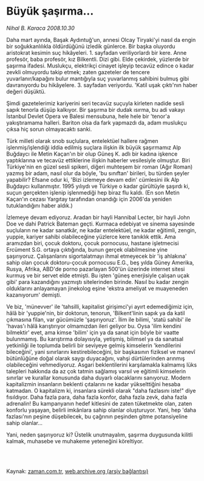 # Büyük şaşırma...

*Nihal B. Karaca 2008.10.30*

<td class="columnist-detail">
<p>Daha mart ayında, Başak Aydıntuğ'un, annesi Olcay Tiryaki'yi nasıl da engin bir soğukkanlılıkla öldürdüğünü izledik günlerce. Bir başka oluyordu aristokrat kesimin suç hikâyeleri. 1. sayfadan veriliyorlardı bir kere. Anne profesör, baba profesör, kız Bilkentli. Dizi gibi. Elde çekirdek, yüzlerde bir şaşırma ifadesi. Muslukçu, elektrikçi cinayet işleyip tecavüz edince o kadar zevkli olmuyordu takip etmek; zaten gazeteler de tencere yuvarlanır/kapağını bulur mantığıyla suç yuvarlanmış sahibini bulmuş gibi davranıyordu bu hikâyelere. 3. sayfadan veriyordu. 'Katil uşak çıktı'nın haber değeri düşüktü.</p>
<p>
<div id="haberMetinDiv">
<p>Şimdi gazetelerimiz kariyerini seri tecavüz suçuyla kirleten nadide sesli sapık tenorla düşüp kalkıyor. Bir şaşırma bir dudak ısırma, bu adi vakayı İstanbul Devlet Opera ve Balesi mensubuna, hele hele bir 'tenor'a yakıştıramama halleri. Bariton olsa da fark yapmazdı da, adam muslukçu çıksa hiç sorun olmayacaktı sanki. 
<p>Türk milleti olarak snob suçlulara, entelektüel hallere rağmen işlenmiş/işlendiği iddia edilmiş suçlara ilişkin ilk büyük şaşırmamız Alp Buğdaycı ile Metin Kaçan'ın bir olup Güneş K. adlı bir kadına işkence yaptıklarına ve tecavüz ettiklerine ilişkin haberler vesilesiyle olmuştur. Biri Türkiye'nin en güzel sesli spikeri, diğeri muhteşem bir roman (Ağır Roman) yazmış bir adam, nasıl olur da böyle, 'bu sınıftan' birileri, bu türden şeyler yapabilir? Efsane odur ki, 'Bizi izlemeye devam edin' cümlesini ilk Alp Buğdaycı kullanmıştır. 1995 yılıydı ve Türkiye o kadar gürültüyle şaşırdı ki, suçun gerçekten işlenip işlenmediği hep biraz flu kaldı. (En son Metin Kaçan'ın cezası Yargıtay tarafından onandığı için 2006'da yeniden tutuklandığını haber aldık.) 
<p>İzlemeye devam ediyoruz. Aradan bir hayli Hannibal Lecter, bir hayli John Doe ve dahi Patrick Bateman geçti. Kurmaca edebiyat ve sinema sayesinde suçluların ne kadar sanatkâr, ne kadar entelektüel, ne kadar eğitimli, zengin, yuppie, kariyer sahibi olabileceğine yüzlerce kere tanıklık ettik. Ama aramızdan biri, çocuk doktoru, çocuk pornocusu, hastane işletmecisi Ercüment S.G. ortaya çıktığında, bunun gerçek olabilmesine yine şaşırıyoruz. Çalışanlarını sigortalatmayı ihmal etmeyecek bir 'iş ahlakına' sahip olan çocuk doktoru-çocuk pornocusu E.G., beş yılda Güney Amerika, Rusya, Afrika, ABD'de porno pazarlayan 500'ün üzerinde internet sitesi kurmuş ve bir servet elde etmişti. Bu işten 'güneş enerjisiyle çalışan uçak gibi' para kazandığını yazmıştı sitelerinden birinde. Nasıl bu kadar zengin olduklarını anlayamayan jinekolog eşine 'ekstra ameliyat ve muayeneden kazanıyorum' demişti. 
<p>Ve biz, 'münevver' ile 'tahsilli, kapitalist girişimci'yi ayırt edemediğimiz için, hâlâ bir 'yuppie'nin, bir doktorun, tenorun, 'Bilkent'linin sapık ya da katil çıkmasına filan, var gücümüzle 'şaşırıyoruz'. İlim ile bilimi, 'statü sahibi' ile 'havas'ı hâlâ karıştırıyor olmamızdan ileri geliyor bu. Oysa 'ilim kendini bilmektir' evet, ama kimse 'bilim' için ya da sanat için böyle bir vaatte bulunmamış. Bu karıştırma dolayısıyla, yetişmiş, bilimsel ya da sanatsal yetkinliği ile toplumda belirli bir seviyeye gelmiş kimselerin 'kendilerini bileceğini', yani sınırlarını kestirebileceğini, bir başkasının fiziksel ve manevî bütünlüğüne doğal olarak saygı duyacağını, vahşi dürtülerinden arınmış olabileceğini vehmediyoruz. Asgari beklentilerini karşılamakla kalmamış lüks talepleri hakkında da az çok tatmin sağlamış varsıl ve eğitimli kimselerin sınırlar ve kurallar konusunda daha duyarlı olacaklarını sanıyoruz. Modern kapitalizmin insanların beklenti çıtalarını ne kadar yükselttiğini hesaba katmadan. O kapitalizm ki, insanlara sürekli olarak "daha fazlasını iste!" diye fısıldıyor. Daha fazla para, daha fazla konfor, daha fazla zevk, daha fazla adrenalin! Bu kampanyanın hedef kitlesini de zaten tüketmekte olan, zaten konforlu yaşayan, belirli imkânlara sahip olanlar oluşturuyor. Yani, hep 'daha fazlası'nın peşine düşebilecek, bu çağrının peşinden gitme potansiyeline sahip olanlar... 
<p>Yani, neden şaşırıyoruz ki? Üstelik unutmayalım, şaşırma duygusunda kilitli kalmak, muhasebe ve muhakeme yeteneğini köreltiyor. </p></p></p></p></p></div>
</p>


<p><br>
		 </br></p></td>

Kaynak: [zaman.com.tr](http://zaman.com.tr/yazar.do?yazino=754829), [web.archive.org (arşiv bağlantısı)](http://web.archive.org/web/20110726054904/http://www.zaman.com.tr:80/yazar.do?yazino=754829)
